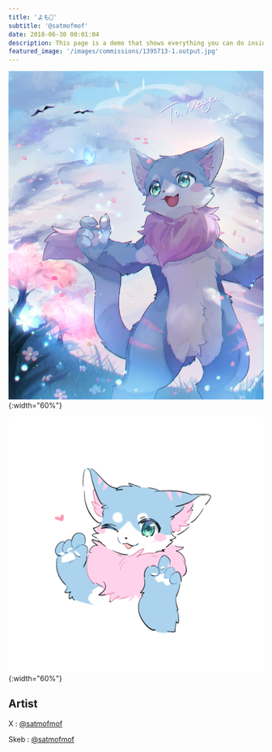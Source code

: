 ```yaml
---
title: 'よも🦊'
subtitle: '@satmofmof'
date: 2018-06-30 00:01:04
description: This page is a demo that shows everything you can do inside portfolio and blog posts.
featured_image: '/images/commissions/1395713-1.output.jpg'
---
```


![](/images/commissions/1395713-1.output.jpg){:width="60%"}

![](/images/commissions/1395713-3.output.png){:width="60%"}

## Artist

X : [@satmofmof](https://twitter.com/satmofmof)

Skeb : [@satmofmof](https://skeb.jp/@satmofmof)